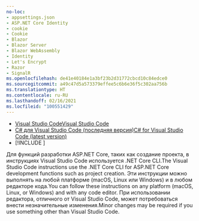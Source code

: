 ```yaml
---
no-loc:
- appsettings.json
- ASP.NET Core Identity
- cookie
- Cookie
- Blazor
- Blazor Server
- Blazor WebAssembly
- Identity
- Let's Encrypt
- Razor
- SignalR
ms.openlocfilehash: de41e40184e1a3bf23b2d31772cbcd10c84edce0
ms.sourcegitcommit: a49c47d5a573379effee5c6b6e36f5c302aa756b
ms.translationtype: HT
ms.contentlocale: ru-RU
ms.lasthandoff: 02/16/2021
ms.locfileid: "100551429"
---
```

* [<span data-ttu-id="bd92f-101">Visual Studio Code</span><span class="sxs-lookup"><span data-stu-id="bd92f-101">Visual Studio Code</span></span>](https://code.visualstudio.com/download)
* [<span data-ttu-id="bd92f-102">C# для Visual Studio Code (последняя версия)</span><span class="sxs-lookup"><span data-stu-id="bd92f-102">C# for Visual Studio Code (latest version)</span></span>](https://marketplace.visualstudio.com/items?itemName=ms-dotnettools.csharp)
* [!INCLUDE [](~/includes/3.0-SDK.md)]

<span data-ttu-id="bd92f-103">Для функций разработки ASP.NET Core, таких как создание проекта, в инструкциях Visual Studio Code используется .NET Core CLI.</span><span class="sxs-lookup"><span data-stu-id="bd92f-103">The Visual Studio Code instructions use the .NET Core CLI for ASP.NET Core development functions such as project creation.</span></span> <span data-ttu-id="bd92f-104">Эти инструкции можно выполнять на любой платформе (macOS, Linux или Windows) и в любом редакторе кода.</span><span class="sxs-lookup"><span data-stu-id="bd92f-104">You can follow these instructions on any platform (macOS, Linux, or Windows) and with any code editor.</span></span> <span data-ttu-id="bd92f-105">При использовании редактора, отличного от Visual Studio Code, может потребоваться внести незначительные изменения.</span><span class="sxs-lookup"><span data-stu-id="bd92f-105">Minor changes may be required if you use something other than Visual Studio Code.</span></span>
